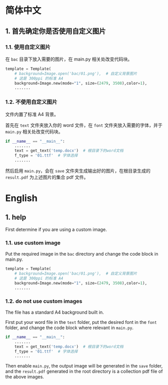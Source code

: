 # 简体中文

## 1. 首先确定你是否使用自定义图片

### 1.1. 使用自定义图片

在 `bac` 目录下放入需要的图片，在 main.py 相关处改变代码块。

```python
template = Template(
    # background=Image.open('bac/01.png'),  # 自定义背景图片
    # 这是 300ppi 的标准 A4
    background=Image.new(mode="1", size=(2479, 3508),color=1),
    .......
```

### 1.2. 不使用自定义图片

文件内置了标准 A4 背景。

首先在 `text` 文件夹放入你的 word 文件，在 `font` 文件夹放入需要的字体，并于`main.py` 相关处改变代码块。

```python
if __name__ == "__main__":
    .......
    text = get_text('temp.docx')  # 根目录下的word文档
    f_type = '01.ttf'  # 字体选择
    .......
```

然后启用 `main.py`，会在 `save` 文件夹生成输出好的图片，在根目录生成的 `result.pdf` 为上述图片的集合 pdf 文件。

# English

## 1. help

First determine if you are using a custom image.

### 1.1. use custom image

Put the required image in the `bac` directory and change the code block in main.py.

```python
template = Template(
    # background=Image.open('bac/01.png'),  # 自定义背景图片
    # 这是 300ppi 的标准 A4
    background=Image.new(mode="1", size=(2479, 3508),color=1),
    .......
```

### 1.2. do not use custom images

The file has a standard A4 background built in.

First put your word file in the `text` folder, put the desired font in the `font` folder, and change the code block where relevant in `main.py`.

```python
if __name__ == "__main__":
    .......
    text = get_text('temp.docx')  # 根目录下的word文档
    f_type = '01.ttf'  # 字体选择
    .......
```

Then enable `main.py`, the output image will be generated in the `save` folder, and the `result.pdf` generated in the root directory is a collection pdf file of the above images.
